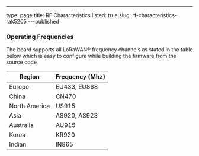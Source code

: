 ---
type: page
title: RF Characteristics
listed: true
slug: rf-characteristics-rak5205
---published

### Operating Frequencies

The board supports all LoRaWAN® frequency channels as stated in the table below which is easy to
configure while building the firmware from the source code

| **Region** | **Frequency (Mhz)** | 
| ---- | ---- | 
| Europe | EU433, EU868 | 
| China | CN470 | 
| North America | US915 | 
| Asia | AS920, AS923 | 
| Australia | AU915 | 
| Korea | KR920 | 
| Indian | IN865 | 


